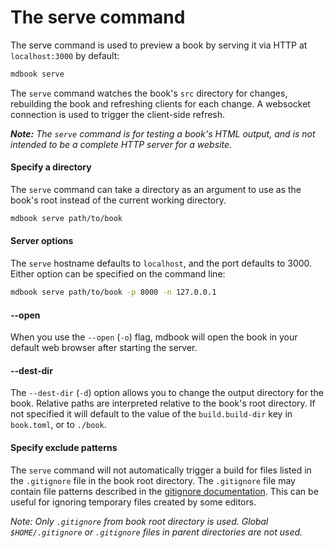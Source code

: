 # The serve command

The serve command is used to preview a book by serving it via HTTP at
`localhost:3000` by default: 

```bash
mdbook serve
```

The `serve` command  watches the book's `src` directory for
changes, rebuilding the book and refreshing clients for each change. A websocket
connection is used to trigger the client-side refresh.

***Note:*** *The `serve` command is for testing a book's HTML output, and is not
intended to be a complete HTTP server for a website.*

#### Specify a directory

The `serve` command can take a directory as an argument to use as the book's
root instead of the current working directory.

```bash
mdbook serve path/to/book
```

#### Server options

The `serve` hostname defaults to `localhost`, and the port defaults to 3000. Either option can be specified on the command line:

```bash
mdbook serve path/to/book -p 8000 -n 127.0.0.1 
```

#### --open

When you use the `--open` (`-o`) flag, mdbook will open the book in your
default web browser after starting the server.

#### --dest-dir

The `--dest-dir` (`-d`) option allows you to change the output directory for the
book. Relative paths are interpreted relative to the book's root directory. If
not specified it will default to the value of the `build.build-dir` key in
`book.toml`, or to `./book`.

#### Specify exclude patterns

The `serve` command will not automatically trigger a build for files listed in
the `.gitignore` file in the book root directory. The `.gitignore` file may
contain file patterns described in the [gitignore
documentation](https://git-scm.com/docs/gitignore). This can be useful for
ignoring temporary files created by some editors.

_Note: Only `.gitignore` from book root directory is used. Global
`$HOME/.gitignore` or `.gitignore` files in parent directories are not used._
